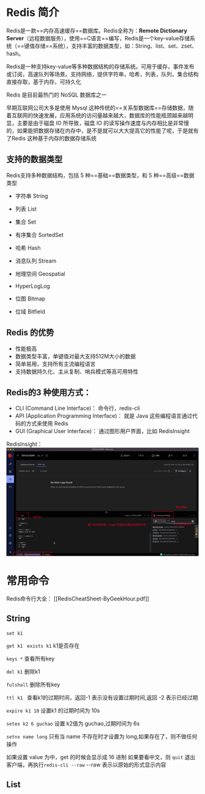 # Redis 简介
Redis是一款==内存高速缓存==数据库。Redis全称为：**Remote Dictionary Server**（远程数据服务），使用==C语言==编写，Redis是一个key-value存储系统（==键值存储==系统），支持丰富的数据类型，如：String、list、set、zset、hash。

Redis是一种支持key-value等多种数据结构的存储系统。可用于缓存，事件发布或订阅，高速队列等场景。支持网络，提供字符串，哈希，列表，队列，集合结构直接存取，基于内存，可持久化

Redis 是目前最热门的 NoSQL 数据库之一

早期互联网公司大多是使用 Mysql 这种传统的==关系型数据库==存储数据，随着互联网的快速发展，应用系统的访问量越来越大，数据库的性能瓶颈越来越明显，主要是由于磁盘 IO 所导致，磁盘 IO 的读写操作速度与内存相比是非常慢的，如果能把数据存储在内存中，是不是就可以大大提高它的性能了呢，于是就有了Redis 这种基于内存的数据存储系统

## 支持的数据类型
Redis支持多种数据结构，包括 5 种==基础==数据类型，和 5 种==高级==数据类型
* 字符串 String
* 列表 List
* 集合 Set
* 有序集合 SortedSet 
* 哈希 Hash

* 消息队列 Stream 
* 地理空间 Geospatial 
* HyperLogLog
* 位图 Bitmap
* 位域 Bitfield

## Redis 的优势
* 性能极高
* 数据类型丰富，单键值对最大支持512M大小的数据
* 简单易用，支持所有主流编程语言
* 支持数据持久化、主从复制、哨兵模式等高可用特性


## Redis的3 种使用方式：
* CLI (Command Line Interface)：
  命令行，redis-cli
* API (Application Programming Interface)：
  就是 Java 这些编程语言通过代码的方式来使用 Redis
* GUI (Graphical User Interface)：
  通过图形用户界面，比如 RedisInsight

RedisInsight：
![image.png](https://raw.githubusercontent.com/guchaolong/articleImgs/master/202310011718563.png)



# 常用命令
Redis命令行大全：
[[RedisCheatSheet-ByGeekHour.pdf]]

## String

`set k1`

`get k1
`
`exists k1`  k1是否存在

`keys *`   查看所有key

`del k1`   删除k1

`fulshall`   删除所有key

`ttl k1 `  查看k1的过期时间，返回-1 表示没有设置过期时间,返回 -2 表示已经过期

`expire k1 10`  设置k1 的过期时间为 10s

`setex k2 6 guchao`   设置 k2值为 guchao,过期时间为 6s

`setnx name long`   只有当 name 不存在时才设置为 long,如果存在了，则不做任何操作

如果设置 value 为中，get 的时候会显示成 16 进制
如果要看中文，则 `quit` 退出客户端，再执行`redis-cli --raw`  --raw 表示以原始的形式显示内容


## List

